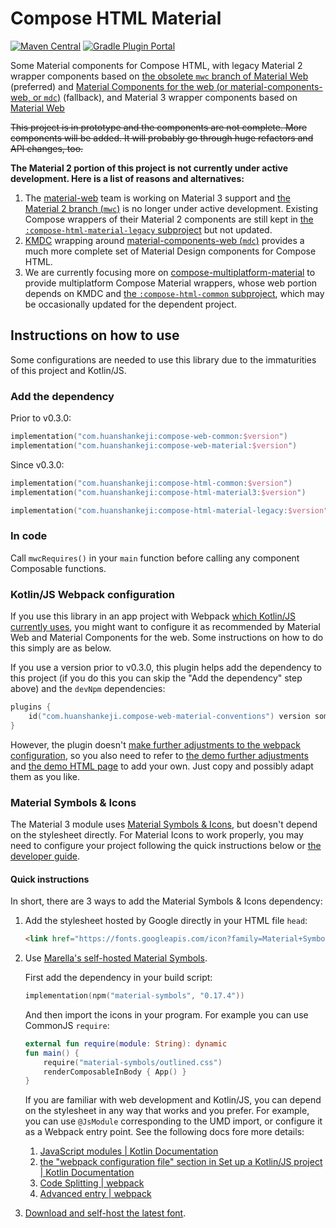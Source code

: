 # Compose HTML Material

[![Maven Central](https://img.shields.io/maven-central/v/com.huanshankeji/compose-html-material3)](https://search.maven.org/artifact/com.huanshankeji/compose-html-material)
[![Gradle Plugin Portal](https://img.shields.io/gradle-plugin-portal/v/com.huanshankeji.compose-html-material-conventions)](https://plugins.gradle.org/plugin/com.huanshankeji.compose-html-material-conventions)

Some Material components for Compose HTML, with legacy Material 2 wrapper components based on [the obsolete `mwc` branch of Material Web](https://github.com/material-components/material-web/tree/mwc) (preferred) and [Material Components for the web (or material-components-web, or `mdc`)](https://github.com/material-components/material-components-web) (fallback), and Material 3 wrapper components based on [Material Web](https://github.com/material-components/material-web)

~~This project is in prototype and the components are not complete. More components will be added. It will probably go through huge refactors and API changes, too.~~

**The Material 2 portion of this project is not currently under active development. Here is a list of reasons and alternatives:**

1. The [material-web](https://github.com/material-components/material-web) team is working on Material 3 support and [the Material 2 branch (`mwc`)](https://github.com/material-components/material-web/tree/mwc) is no longer under active development. Existing Compose wrappers of their Material 2 components are still kept in [the `:compose-html-material-legacy` subproject](compose-html-material-legacy) but not updated.
1. [KMDC](https://github.com/mpetuska/kmdc) wrapping around [material-components-web (`mdc`)](https://github.com/material-components/material-components-web) provides a much more complete set of Material Design components for Compose HTML.
1. We are currently focusing more on [compose-multiplatform-material](https://github.com/huanshankeji/compose-multiplatform-material) to provide multiplatform Compose Material wrappers, whose web portion depends on KMDC and [the `:compose-html-common` subproject](compose-html-common), which may be occasionally updated for the dependent project.

## Instructions on how to use

Some configurations are needed to use this library due to the immaturities of this project and Kotlin/JS.

### Add the dependency

Prior to v0.3.0:

```kotlin
implementation("com.huanshankeji:compose-web-common:$version")
implementation("com.huanshankeji:compose-web-material:$version")
```

Since v0.3.0:

```kotlin
implementation("com.huanshankeji:compose-html-common:$version")
implementation("com.huanshankeji:compose-html-material3:$version")

implementation("com.huanshankeji:compose-html-material-legacy:$version") // Legacy Material 2
```

### In code

Call `mwcRequires()` in your `main` function before calling any component Composable functions.

### Kotlin/JS Webpack configuration

If you use this library in an app project with Webpack [which Kotlin/JS currently uses](https://kotlinlang.org/docs/js-project-setup.html), you might want to configure it as recommended by Material Web and Material Components for the web. Some instructions on how to do this simply are as below.

If you use a version prior to v0.3.0, this plugin helps add the dependency to this project (if you do this you can skip the "Add the dependency" step above) and the `devNpm` dependencies:

```kotlin
plugins {
    id("com.huanshankeji.compose-web-material-conventions") version someVersion
}
```

However, the plugin doesn't [make further adjustments to the webpack configuration](https://kotlinlang.org/docs/js-project-setup.html#webpack-configuration-file), so you also need to refer to [the demo further adjustments](demo/webpack.config.d/further_adjustments.js) and [the demo HTML page](demo/html/demo.html) to add your own. Just copy and possibly adapt them as you like.

### Material Symbols & Icons

The Material 3 module uses [Material Symbols & Icons](https://fonts.google.com/icons), but doesn't depend on the stylesheet directly. For Material Icons to work properly, you may need to configure your project following the quick instructions below or [the developer guide](https://developers.google.com/fonts/docs/material_symbols).

#### Quick instructions

In short, there are 3 ways to add the Material Symbols & Icons dependency:

1. Add the stylesheet hosted by Google directly in your HTML file `head`:

   ```html
   <link href="https://fonts.googleapis.com/icon?family=Material+Symbols+Outlined" rel="stylesheet">
   ```

1. Use [Marella's self-hosted Material Symbols](https://www.npmjs.com/package/material-symbols).

   First add the dependency in your build script:
   ```kotlin
   implementation(npm("material-symbols", "0.17.4"))
   ```
   
   And then import the icons in your program. For example you can use CommonJS `require`:
   ```kotlin
   external fun require(module: String): dynamic
   fun main() {
       require("material-symbols/outlined.css")
       renderComposableInBody { App() }
   }
   ```
   
   If you are familiar with web development and Kotlin/JS, you can depend on the stylesheet in any way that works and you prefer. For example, you can use `@JsModule` corresponding to the UMD import, or configure it as a Webpack entry point. See the following docs fore more details:
   1. [JavaScript modules | Kotlin Documentation](https://kotlinlang.org/docs/js-modules.html)
   1. [the "webpack configuration file" section in Set up a Kotlin/JS project | Kotlin Documentation](https://kotlinlang.org/docs/js-project-setup.html#webpack-configuration-file)
   1. [Code Splitting | webpack](https://webpack.js.org/guides/code-splitting/)
   1. [Advanced entry | webpack](https://webpack.js.org/guides/entry-advanced/)

1. [Download and self-host the latest font](https://developers.google.com/fonts/docs/material_symbols#self-hosting_the_font).
